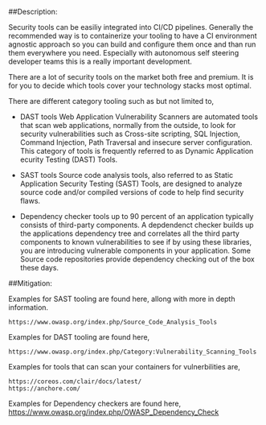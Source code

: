 ##Description:

Security tools can be easiliy integrated into CI/CD pipelines.
Generally the recommended way is to containerize your tooling to
have a CI environment agnostic approach so you can build and configure them
once and than run them everywhere you need. Especially with autonomous 
self steering developer teams this is a really important development.

There are a lot of security tools on the market both free
and premium. It is for you to decide which tools cover your technology
stacks most optimal.

There are different category tooling such as but not limited to,

- DAST tools
  Web Application Vulnerability Scanners are automated tools that scan
  web applications, normally from the outside, to look for security
  vulnerabilities such as Cross-site scripting, SQL Injection, 
  Command Injection, Path Traversal and insecure server configuration. 
  This category of tools is frequently referred to as Dynamic Application 
  ecurity Testing (DAST) Tools.  

- SAST tools
  Source code analysis tools, also referred to as Static 
  Application Security Testing (SAST) Tools, are designed to 
  analyze source code and/or compiled versions of code to help 
  find security flaws.  

- Dependency checker tools
   up to 90 percent of an application typically consists of third-party components.
   A depdendenct checker builds up the applications dependency tree and correlates
   all the third party components to known vulnerabilities to see if
   by using these libraries, you are introducing vulnerable components in your 
   application. Some Source code repositories provide dependency checking out
   of the box these days.

##Mitigation:

Examples for SAST tooling are found here, allong with more in depth
information.

    https://www.owasp.org/index.php/Source_Code_Analysis_Tools

Examples for DAST tooling are found here,

    https://www.owasp.org/index.php/Category:Vulnerability_Scanning_Tools


Examples for tools that can scan your containers for vulnerbilities are,

    https://coreos.com/clair/docs/latest/
    https://anchore.com/

Examples for Dependency checkers are found here,
    https://www.owasp.org/index.php/OWASP_Dependency_Check
